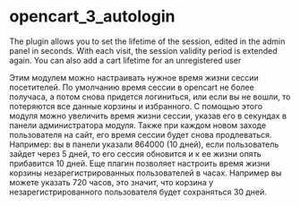 # opencart_3_autologin
The plugin allows you to set the lifetime of the session, edited in the admin panel in seconds.
With each visit, the session validity period is extended again.
You can also add a cart lifetime for an unregistered user

Этим модулем можно настраивать нужное время жизни сессии посетителей. 
По умолчанию время сессии в opencart не более получаса, а потом снова придется логиниться, или если вы не вошли, то потеряются все данные корзины и избранного. С помощью этого модуля можно увеличить время жизни сессии, указав его в секундах в панели администратора модуля. Также при каждом новом заходе пользователя на сайт, его время сессии будет снова продлеваться. Например: вы в панели указали 864000 (10 дней), если пользователь зайдет через 5 дней, то его сессия обновится и к ее жизни опять прибавится 10 дней.
Еще плагин позволяет настроить время жизни корзины незарегистрированных пользователей в часах. Например вы можете указать 720 часов, это значит, что корзина у незарегистрированного пользователя будет сохраняться 30 дней.
